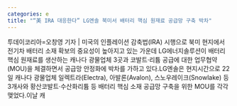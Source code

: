 ```yaml
---
categories: e
title: "“美 IRA 대응한다” LG엔솔 북미서 배터리 핵심 원재료 공급망 구축 박차"
---
```

투데이코리아=오창영 기자 | 미국의 인플레이션 감축법(IRA) 시행으로 북미 현지에서 전기차 배터리 소재 확보의 중요성이 높아지고 있는 가운데 LG에너지솔루션이 배터리 핵심 원재료를 생산하는 캐나다 광물업체 3곳과 코발트·리튬 공급에 대한 업무협약(MOU)을 체결하면서 공급망 안정화에 박차를 가하고 있다.LG엔솔은 현지시간으로 22일 캐나다 광물업체 일렉트라(Electra), 아발론(Avalon), 스노우레이크(Snowlake) 등 3개사와 황산코발트·수산화리튬 등 배터리 핵심 소재 공급망 구축을 위한 MOU를 각각 맺었다.이날 캐